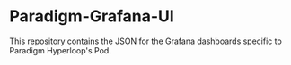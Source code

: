 # Paradigm-Grafana-UI
This repository contains the JSON for the Grafana dashboards specific to Paradigm Hyperloop's Pod.
